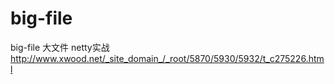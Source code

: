# big-file
big-file 大文件
netty实战 http://www.xwood.net/_site_domain_/_root/5870/5930/5932/t_c275226.html